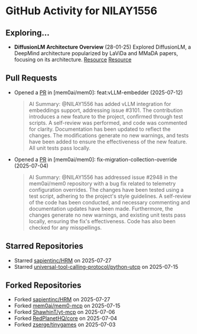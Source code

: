 # GitHub Activity for NILAY1556

## Exploring...
- **DiffusionLM Architecture Overview** (28-01-25)
  Explored DiffusionLM, a DeepMind architecture popularized by LaViDa and MMaDA papers, focusing on its architecture.
  [Resource](https://arxiv.org/abs/2505.16839)
  [Resource](https://arxiv.org/abs/2505.15809)

## Pull Requests
- Opened a [PR](https://github.com/mem0ai/mem0/pull/3141) in [mem0ai/mem0]: feat:vLLM-embedder (2025-07-12)
  > AI Summary: @NILAY1556 has added vLLM integration for embeddings support, addressing issue #3101. The contribution introduces a new feature to the project, confirmed through test scripts. A self-review was performed, and code was commented for clarity. Documentation has been updated to reflect the changes. The modifications generate no new warnings, and tests have been added to ensure the effectiveness of the new feature. All unit tests pass locally.

- Opened a [PR](https://github.com/mem0ai/mem0/pull/3100) in [mem0ai/mem0]: fix-migration-collection-override (2025-07-04)
  > AI Summary: @NILAY1556 has addressed issue #2948 in the mem0ai/mem0 repository with a bug fix related to telemetry configuration overrides. The changes have been tested using a test script, adhering to the project's style guidelines. A self-review of the code has been conducted, and necessary commenting and documentation updates have been made. Furthermore, the changes generate no new warnings, and existing unit tests pass locally, ensuring the fix's effectiveness. Code has also been checked for any misspellings.

## Starred Repositories
- Starred [sapientinc/HRM](https://github.com/sapientinc/HRM) on 2025-07-27
- Starred [universal-tool-calling-protocol/python-utcp](https://github.com/universal-tool-calling-protocol/python-utcp) on 2025-07-15

## Forked Repositories
- Forked [sapientinc/HRM](https://github.com/NILAY1556/HRM) on 2025-07-27
- Forked [mem0ai/mem0-mcp](https://github.com/NILAY1556/mem0-mcp) on 2025-07-15
- Forked [ShawhinT/yt-mcp](https://github.com/NILAY1556/yt-mcp) on 2025-07-06
- Forked [RedPlanetHQ/core](https://github.com/NILAY1556/core) on 2025-07-04
- Forked [zserge/tinygames](https://github.com/NILAY1556/tinygames-for-somepeople) on 2025-07-03

